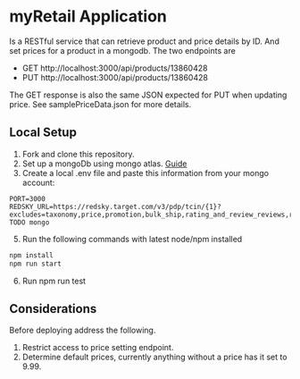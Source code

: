 # myRetail Application
Is a RESTful service that can retrieve product and price details by ID. And set prices for a product in a mongodb. The two endpoints are
- GET http://localhost:3000/api/products/13860428
- PUT http://localhost:3000/api/products/13860428

The GET response is also the same JSON expected for PUT when updating price. See samplePriceData.json for more details.

## Local Setup
1. Fork and clone this repository.
1. Set up a mongoDb using mongo atlas. [Guide](https://docs.atlas.mongodb.com/getting-started/)
1. Create a local .env file and paste this information from your mongo account:
```
PORT=3000
REDSKY_URL=https://redsky.target.com/v3/pdp/tcin/{1}?excludes=taxonomy,price,promotion,bulk_ship,rating_and_review_reviews,rating_and_review_statistics,question_answer_statistics&key=candidate
TODO mongo
```
5. Run the following commands with latest node/npm installed
```bash
npm install 
npm run start
```
6. Run npm run test 
## Considerations
Before deploying address the following.
1. Restrict access to price setting endpoint. 
1. Determine default prices, currently anything without a price has it set to 9.99.

